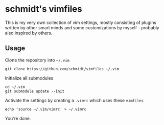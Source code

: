# schmidt's vimfiles

This is my very own collection of vim settings, mostly consisting of plugins
written by other smart minds and some customizations by myself - probably also
inspired by others.

## Usage

Clone the repository into `~/.vim`

    git clone https://github.com/schmidt/vimfiles ~/.vim

Initialize all submodules

    cd ~/.vim
    git submodule update --init

Activate the settings by creating a `.vimrc` which uses these `vimfiles`

    echo 'source ~/.vim/vimrc' > ~/.vimrc

You're done.
